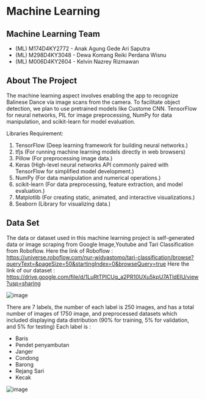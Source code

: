 # Machine Learning
## Machine Learning Team
- (ML) M174D4KY2772 - Anak Agung Gede Ari Saputra
- (ML) M298D4KY3048 - Dewa Komang Reiki Perdana Wisnu
- (ML) M006D4KY2604 - Kelvin Nazrey Rizmawan
## About The Project
The machine learning aspect involves enabling the app to recognize Balinese Dance via image scans from the camera. To facilitate object detection, we plan to use pretrained models like Custome CNN. TensorFlow for neural networks, PIL for image preprocessing, NumPy for data manipulation, and scikit-learn for model evaluation.

Libraries Requirement:
1. TensorFlow (Deep learning framework for building neural networks.)
2. tfjs (For running machine learning models directly in web browsers)
3. Pillow (For preprocessing image data.)
4. Keras (High-level neural networks API commonly paired with TensorFlow for simplified model development.)
5. NumPy (For data manipulation and numerical operations.)
6. scikit-learn (For data preprocessing, feature extraction, and model evaluation.)
7. Matplotlib (For creating static, animated, and interactive visualizations.)
8. Seaborn (Library for visualizing data.) 
## Data Set 
The data or dataset used in this machine learning project is self-generated data or image scraping from Google Image,Youtube and Tari Classification from Roboflow.
Here the link of Roboflow : https://universe.roboflow.com/nur-widyastomo/tari-classification/browse?queryText=&pageSize=50&startingIndex=0&browseQuery=true
Here the link of our dataset : https://drive.google.com/file/d/1LuRtTPlCUq_a2PR10UXu5kpU7ATldElU/view?usp=sharing

![image](https://github.com/Ageman-Capstone/Machine-learning/assets/102736909/b0ce5958-1ba5-409f-838a-7f0d2267860e)

There are 7 labels, the number of each label is 250 images, and has a total number of images of 1750 image, and preprocessed datasets which included displaying data distribution (90% for training, 5% for validation, and 5% for testing) 
Each label is :
- Baris
- Pendet penyambutan
- Janger
- Condong
- Barong
- Rejang Sari
- Kecak

![image](https://github.com/Ageman-Capstone/Machine-learning/assets/102736909/0292f46f-9b7a-4c38-824b-a7b00a485db1) 


